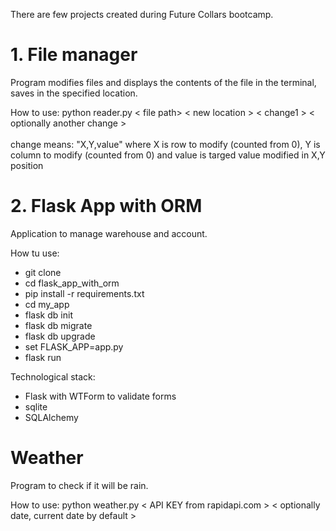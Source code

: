 There are few projects created during Future Collars bootcamp.

# 1. File manager

Program modifies files and displays the contents of the file in the terminal, saves in the specified location.

<h7> How to use: </h7>
<h10> python reader.py < file path> < new location > < change1 > < optionally another change > </h10> <br> <br>
<h10>  change means: "X,Y,value" where X is row to modify (counted from 0), Y is column to modify (counted from 0) and value is targed value modified in X,Y position <h10>


# 2. Flask App with ORM

Application to manage warehouse and account.
  
  <h7> How tu use: </h7>
  
  - git clone
  - cd flask_app_with_orm
  - pip install -r requirements.txt
  - cd my_app
  - flask db init
  - flask db migrate
  - flask db upgrade
  - set FLASK_APP=app.py
  - flask run

<h7> Technological stack: </h7>
- Flask with WTForm to validate forms
- sqlite
- SQLAlchemy

# Weather

Program to check if it will be rain.

<h7> How to use: </h7>
<h10> python weather.py < API KEY from rapidapi.com > < optionally date, current date by default >
